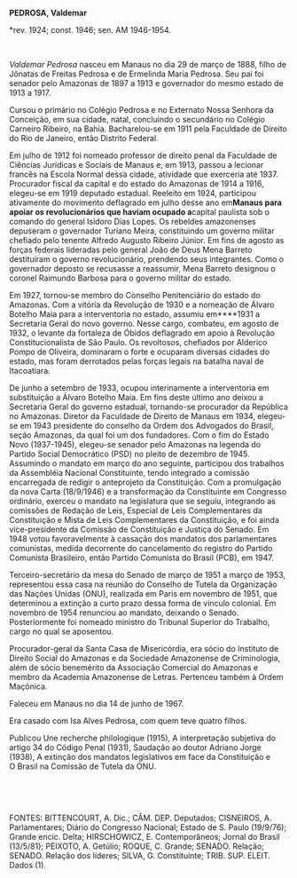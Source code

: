 **PEDROSA, Valdemar**

\*rev. 1924; const. 1946; sen. AM 1946-1954.

 

*Valdemar Pedrosa* nasceu em Manaus no dia 29 de março de 1888, filho de
Jônatas de Freitas Pedrosa e de Ermelinda Maria Pedrosa. Seu pai foi
senador pelo Amazonas de 1897 a 1913 e governador do mesmo estado de
1913 a 1917.

Cursou o primário no Colégio Pedrosa e no Externato Nossa Senhora da
Conceição, em sua cidade, natal, concluindo o secundário no Colégio
Carneiro Ribeiro, na Bahia. Bacharelou-se em 1911 pela Faculdade de
Direito do Rio de Janeiro, então Distrito Federal.

Em julho de 1912 foi nomeado professor de direito penal da Faculdade de
Ciências Jurídicas e Sociais de Manaus e, em 1913, passou a lecionar
francês na Escola Normal dessa cidade, atividade que exerceria até 1937.
Procurador fiscal da capital e do estado do Amazonas de 1914 a 1916,
elegeu-se em 1919 deputado estadual. Reeleito em 1924, participou
ativamente do movimento deflagrado em julho desse ano em****Manaus para
apoiar os revolucionários que haviam ocupado a****capital paulista sob o
comando do general Isidoro Dias Lopes. Os rebeldes amazonenses depuseram
o governador Turiano Meira, constituindo um governo militar chefiado
pelo tenente Alfredo Augusto Ribeiro Júnior. Em fins de agosto as forças
federais lideradas pelo general João de Deus Mena Barreto destituíram o
governo revolucionário, prendendo seus integrantes. Como o governador
deposto se recusasse a reassumir, Mena Barreto designou o coronel
Raimundo Barbosa para o governo militar do estado.

Em 1927, tornou-se membro do Conselho Penitenciário do estado do
Amazonas. Com a vitória da Revolução de 1930 e a nomeação de Álvaro
Botelho Maia para a interventoria no estado, assumiu em****1931 a
Secretaria Geral do novo governo. Nesse cargo, combateu, em agosto de
1932, o levante da fortaleza de Óbidos deflagrado em apoio à Revolução
Constitucionalista de São Paulo. Os revoltosos, chefiados por Alderico
Pompo de Oliveira, dominaram o forte e ocuparam diversas cidades do
estado, mas foram derrotados pelas forças legais na batalha naval de
Itacoatiara.

De junho a setembro de 1933, ocupou interinamente a interventoria em
substituição a Álvaro Botelho Maia. Em fins deste último ano deixou a
Secretaria Geral do governo estadual, tornando-se procurador da
República no Amazonas. Diretor da Faculdade de Direito de Manaus em
1934, elegeu-se em 1943 presidente do conselho da Ordem dos Advogados do
Brasil, seção Amazonas, da qual foi um dos fundadores. Com o fim do
Estado Novo (1937-1945), elegeu-se senador pelo Amazonas na legenda do
Partido Social Democrático (PSD) no pleito de dezembro de 1945.
Assumindo o mandato em março do ano seguinte, participou dos trabalhos
da Assembléia Nacional Constituinte, tendo integrado a comissão
encarregada de redigir o anteprojeto da Constituição. Com a promulgação
da nova Carta (18/9/1946) e a transformação da Constituinte em Congresso
ordinário, exerceu o mandato na legislatura que se seguiu, integrando as
comissões de Redação de Leis, Especial de Leis Complementares da
Constituição e Mista de Leis Complementares da Constituição, e foi ainda
vice-presidente da Comissão de Constituição e Justiça do Senado. Em 1948
votou favoravelmente à cassação dos mandatos dos parlamentares
comunistas, medida decorrente do cancelamento do registro do Partido
Comunista Brasileiro, então Partido Comunista do Brasil (PCB), em 1947.

Terceiro-secretário da mesa do Senado de março de 1951 a março de 1953,
representou essa casa na reunião do Conselho de Tutela da Organização
das Nações Unidas (ONU), realizada em Paris em novembro de 1951, que
determinou a extinção a curto prazo dessa forma de vínculo colonial. Em
novembro de 1954 renunciou ao mandato, deixando o Senado. Posteriormente
foi nomeado ministro do Tribunal Superior do Trabalho, cargo no qual se
aposentou.

Procurador-geral da Santa Casa de Misericórdia, era sócio do Instituto
de Direito Social do Amazonas e da Sociedade Amazonense de Criminologia,
além de sócio benemérito da Associação Comercial do Amazonas e membro da
Academia Amazonense de Letras. Pertenceu também à Ordem Maçônica.

Faleceu em Manaus no dia 14 de junho de 1967.

Era casado com Isa Alves Pedrosa, com quem teve quatro filhos.

Publicou Une recherche philologique (1915), A interpretação subjetiva do
artigo 34 do Código Penal (1931), Saudação ao doutor Adriano Jorge
(1938), A extinção dos mandatos legislativos em face da Constituição e
O Brasil na Comissão de Tutela da ONU.

 

 

FONTES: BITTENCOURT, A. Dic.; CÂM. DEP. Deputados; CISNEIROS, A.
Parlamentares; Diário do Congresso Nacional; Estado de S. Paulo
(19/9/76); Grande encic. Delta; HIRSCHOWICZ, E. Contemporâneos; Jornal
do Brasil (13/5/81); PEIXOTO, A. Getúlio; ROQUE, C. Grande; SENADO.
Relação; SENADO. Relação dos líderes; SILVA, G. Constituinte; TRIB. SUP.
ELEIT. Dados (1).

 
